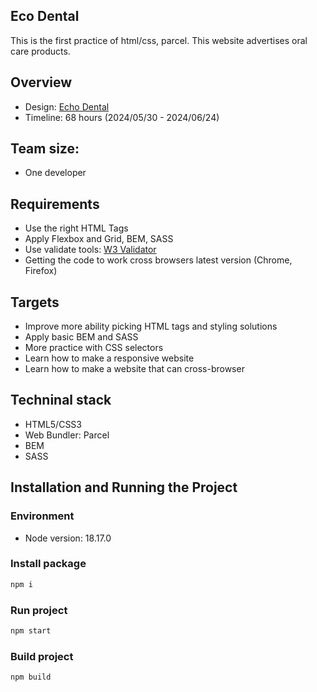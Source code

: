 ## Eco Dental
 This is the first practice of html/css, parcel. This website advertises oral care products.

## Overview
 - Design: [Echo Dental](https://www.figma.com/design/2i1Gl2KPAicvRRPXxeTyD4/E-Commerce-Minimal-UI-(Community)?node-id=2-875&t=ovx2qVtAYs5ukrCj-0)
 - Timeline: 68 hours (2024/05/30 - 2024/06/24)

## Team size:
 - One developer

## Requirements
 - Use the right HTML Tags
 - Apply Flexbox and Grid, BEM, SASS
 - Use validate tools: [W3 Validator](https://validator.w3.org/)
 - Getting the code to work cross browsers latest version (Chrome, Firefox)

## Targets
 - Improve more ability picking HTML tags and styling solutions
 - Apply basic BEM and SASS
 - More practice with CSS selectors
 - Learn how to make a responsive website
 - Learn how to make a website that can cross-browser

## Techninal stack
 - HTML5/CSS3
 - Web Bundler: Parcel
 - BEM
 - SASS

## Installation and Running the Project

### Environment
 - Node version: 18.17.0

### Install package

```bash
npm i
```

### Run project

```bash
npm start
```

### Build project

```bash
npm build
```

